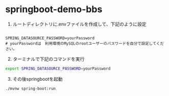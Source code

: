 # springboot-demo-bbs

1. ルートディレクトリに.envファイルを作成して、下記のように設定
```.env

SPRING_DATASOURCE_PASSWORD=yourPassword 
# yourPasswordは　利用環境のMySQLのrootユーザーのパスワードを自分で設定してください。

```
2. ターミナルで下記のコマンドを実行
```.bash
export SPRING_DATASOURCE_PASSWORD=yourPassword
```
3. その後springbootを起動
```.bash
./mvnw spring-boot:run  
```